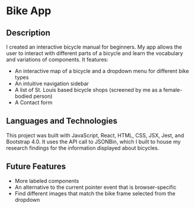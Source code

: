# Bike App

## Description

I created an interactive bicycle manual for beginners.  My app allows the user to interact with different parts of a bicycle and learn the vocabulary and variations of components. It features:
* An interactive map of a bicycle and a dropdown menu for different bike types
* An intuitive navigation sidebar
* A list of St. Louis based bicycle shops (screened by me as a female-bodied person)
* A Contact form

## Languages and Technologies

This project was built with JavaScript, React, HTML, CSS, JSX, Jest, and Bootstrap 4.0. It uses the API call to JSONBin, which I built to house my research findings for the information displayed about bicycles.

## Future Features

* More labeled components
* An alternative to the current pointer event that is browser-specific
* Find different images that match the bike frame selected from the dropdown
